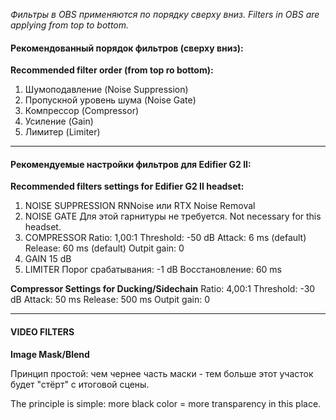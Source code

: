 *Фильтры в OBS применяются по порядку сверху вниз.*
*Filters in OBS are applying from top to bottom.*

#### **Рекомендованный порядок фильтров (сверху вниз):**

**Recommended filter order (from top ro bottom):**

1. Шумоподавление (Noise Suppression)
2. Пропускной уровень шума (Noise Gate)
3. Компрессор (Compressor)
4. Усиление (Gain)
5. Лимитер (Limiter)

---------------------------------------------------

#### Рекомендуемые настройки фильтров для Edifier G2 II:

**Recommended filters settings for Edifier G2 II headset:**

1. NOISE SUPPRESSION
RNNoise или RTX Noise Removal
2. NOISE GATE
  Для этой гарнитуры не требуется.
  Not necessary for this headset.
3. COMPRESSOR
  Ratio: 1,00:1
  Threshold: -50 dB
  Attack: 6 ms (default)
  Release: 60 ms (default)
  Outpit gain: 0
4. GAIN
  15 dB
5. LIMITER
  Порог срабатывания: -1 dB
  Восстановление: 60 ms

**Compressor Settings for Ducking/Sidechain**
Ratio: 4,00:1
Threshold: -30 dB
Attack: 50 ms
Release: 500 ms
Outpit gain: 0

-----------

#### VIDEO FILTERS

**Image Mask/Blend**

Принцип простой: чем чернее часть маски - тем больше этот участок будет "стёрт" с итоговой сцены.

The principle is simple: more black color = more transparency in this place.
